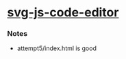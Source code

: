 [svg-js-code-editor](https://dirkarnez.github.io/svg-js-code-editor/)
=====================================================================
### Notes
- attempt5/index.html is good
